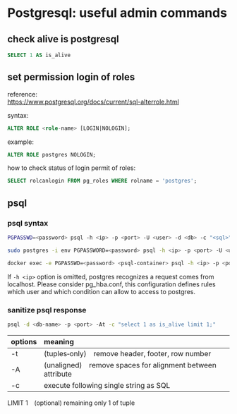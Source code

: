 # Postgresql: useful admin commands

## check alive is postgresql

```sql
SELECT 1 AS is_alive
```

## set permission login of roles

reference:  
<https://www.postgresql.org/docs/current/sql-alterrole.html>

syntax:

```sql
ALTER ROLE <role-name> [LOGIN|NOLOGIN];
```

example:

```sql
ALTER ROLE postgres NOLOGIN;
```

how to check status of login permit of roles:

```sql
SELECT rolcanlogin FROM pg_roles WHERE rolname = 'postgres';
```

## psql

### psql syntax

```bash
PGPASSWD=<password> psql -h <ip> -p <port> -U <user> -d <db> -c "<sql>"
```

```bash
sudo postgres -i env PGPASSWORD=<password> psql -h <ip> -p <port> -U <user> -d <db> -c "<sql>"
```

```bash
docker exec -e PGPASSWD=<password> <psql-container> psql -h <ip> -p <port> -U <user> -d <db> -c "<sql>"
```

If `-h <ip>` option is omitted, postgres recognizes a request comes from localhost.
Please consider pg_hba.conf, this configuration defines rules which user and which condition can allow to access to postgres.

### sanitize psql response

```bash
psql -d <db-name> -p <port> -At -c "select 1 as is_alive limit 1;"
```

|options|meaning|
|:---|:---|
|-t|(tuples‑only) remove header, footer, row number|
|-A|(unaligned) remove spaces for alignment between attribute|
|-c|execute following single string as SQL|

LIMIT 1 (optional) remaining only 1 of tuple
